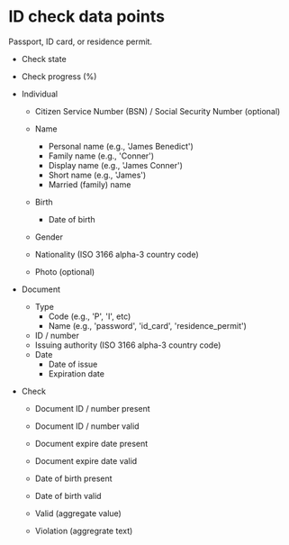 # ID check data points

Passport, ID card, or residence permit.

* Check state
* Check progress (%)

* Individual
  * Citizen Service Number (BSN) / Social Security Number (optional)

  * Name
    * Personal name (e.g., 'James Benedict')
    * Family name (e.g., 'Conner')
    * Display name (e.g., 'James Conner')
    * Short name (e.g., 'James')
    * Married (family) name

  * Birth
    * Date of birth

  * Gender
  * Nationality (ISO 3166 alpha-3 country code)

  * Photo (optional)

* Document
  * Type
    * Code (e.g., 'P', 'I', etc)
    * Name (e.g., 'password', 'id_card', 'residence_permit')
  * ID / number
  * Issuing authority (ISO 3166 alpha-3 country code)
  * Date
    * Date of issue
    * Expiration date

* Check
  * Document ID / number present
  * Document ID / number valid
  * Document expire date present
  * Document expire date valid
  * Date of birth present
  * Date of birth valid

  * Valid (aggregate value)
  * Violation (aggregrate text)
